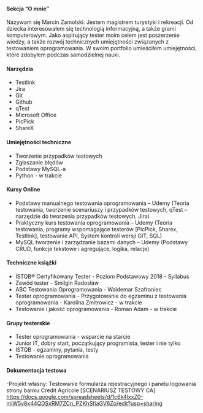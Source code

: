 #### Sekcja “O mnie” 

Nazywam się Marcin Zamolski. Jestem magistrem turystyki i rekreacji.
Od dziecka interesowałem się technologią informacyjną, a także grami komputerowym.
Jako aspirujący tester moim celem jest poszerzenie wiedzy, a także rozwój technicznych umiejętności związanych z testowaniem oprogramowania.
W swoim portfolio umieściłem umiejętności, które zdobyłem podczas samodzielnej nauki.


#### Narzędzia

- Testlink
- Jira
- Git
- Github
- qTest
- Microsoft Office
- PicPick
- ShareX

#### Umiejętności techniczne

- Tworzenie przypadków testowych
- Zgłaszanie błędów
- Podstawy MySQL-a
- Python - w trakcie

#### Kursy Online 
- Podstawy manualnego testowania oprogramowania – Udemy
(Teoria testowania, tworzenie scenariuszy i przypadków testowych, qTest – narzędzie do tworzenia przypadków testowych, Jira)
- Praktyczny kurs testowania oprogramowania – Udemy
(Teoria testowania, programy wspomagające testerów [PicPick, Sharex, Testlink], testowanie API, System kontroli wersji GIT, SQL)
- MySQL tworzenie i zarządzanie bazami danych – Udemy
(Podstawy CRUD, funkcje tekstowe i agregujące, logika, relacje)


#### Techniczne książki

- ISTQB® Certyfikowany Tester - Poziom Podstawowy 2018 - Syllabus
- Zawód tester - Smilgin Radosław
- ABC Testowania Oprogramowania - Waldemar Szafraniec
- Tester oprogramowania - Przygotowanie do egzaminu z testowania oprogramowania - Karolina Zmitrowicz - w trakcie
- Testowanie i jakość oprogramowania - Roman Adam - w trakcie

#### Grupy testerskie

- Tester oprogramowania - wsparcie na starcie
- Junior IT, dobry start, początkujący programista, tester i nie tylko
- ISTQB - egzaminy, pytania, testy
- Testowanie oprogramowania

#### Dokumentacja testowa
-Projekt własny: Testowanie formularza rejestracyjnego i panelu logowania strony banku Credit Agricole
[SCENARIUSZ TESTOWY CA] https://docs.google.com/spreadsheets/d/1c6k4lxxZ0-miW5v8x44QDSxRM7ZCn_PZKhSfiaGV6Zo/edit?usp=sharing



